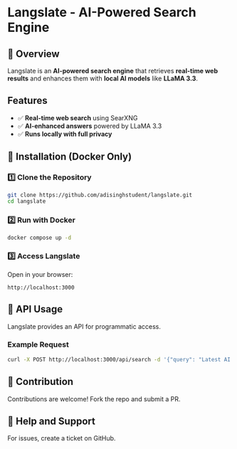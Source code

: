 # Langslate - AI-Powered Search Engine

## 🚀 Overview
Langslate is an **AI-powered search engine** that retrieves **real-time web results** and enhances them with **local AI models** like **LLaMA 3.3**.

## Features
- ✅ **Real-time web search** using SearXNG
- ✅ **AI-enhanced answers** powered by LLaMA 3.3
- ✅ **Runs locally with full privacy**

## 📌 Installation (Docker Only)

### 1️⃣ Clone the Repository
```sh
git clone https://github.com/adisinghstudent/langslate.git
cd langslate
```

### 2️⃣ Run with Docker
```sh
docker compose up -d
```

### 3️⃣ Access Langslate
Open in your browser:
```
http://localhost:3000
```

## 📌 API Usage
Langslate provides an API for programmatic access.

### Example Request
```sh
curl -X POST http://localhost:3000/api/search -d '{"query": "Latest AI trends"}'
```

## 📌 Contribution
Contributions are welcome! Fork the repo and submit a PR.

## 📌 Help and Support
For issues, create a ticket on GitHub.

